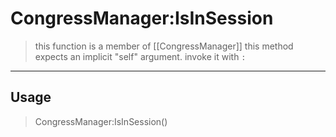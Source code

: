 # CongressManager:IsInSession
> this function is a member of [[CongressManager]]
> this method expects an implicit "self" argument. invoke it with `:`
-----
## Usage
> CongressManager:IsInSession()
